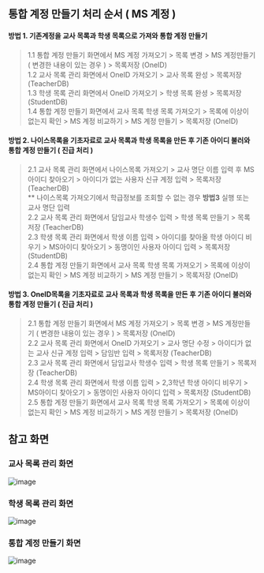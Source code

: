 ## 통합 계정 만들기 처리 순서 ( MS 계정 )

#### 방법 1. 기존계정을 교사 목록과 학생 목록으로 가져와 통합 계정 만들기
> 1.1 통합 계정 만들기 화면에서 MS 계정 가져오기 > 목록 변경 > MS 계정만들기 ( 변경한 내용이 있는 경우 ) > 목록저장 (OneID)    
> 1.2 교사 목록 관리 화면에서 OneID 가져오기  > 교사 목록 완성 > 목록저장 (TeacherDB)   
> 1.3 학생 목록 관리 화면에서  OneID 가져오기 > 학생 목록 완셩 > 목록저장 (StudentDB)   
> 1.4 통합 계정 만들기 화면에서 교사 목록 학생 목록 가져오기 > 목록에 이상이 없는지 확인 > MS 계정 비교하기 > MS 계정 만들기 > 목록저장 (OneID)   

#### 방법 2. 나이스목록을 기초자료로 교사 목록과 학생 목록을 만든 후 기존 아이디 불러와 통합 계정 만들기 ( 진급 처리 )
> 2.1 교사 목록 관리 화면에서 나이스목록 가져오기 > 교사 명단 이름 입력 후 MS아이디 찾아오기 > 아이디가 없는 사용자 신규 계정 입력 > 목록저장 (TeacherDB)   
> ** 나이스목록 가져오기에서 학급정보를 조회할 수 없는 경우 **방법3** 실행 또는 교사 명단 입력   
> 2.2 교사 목록 관리 화면에서 담임교사 학생수 입력 > 학생 목록 만들기 > 목록저장 (TeacherDB)    
> 2.3 학생 목록 관리 화면에서 학생 이름 입력 > 아이디를 찾아올 학생 아이디 비우기 > MS아이디 찾아오기 > 동명이인 사용자 아이디 입력 > 목록저장 (StudentDB)   
> 2.4 통합 계정 만들기 화면에서 교사 목록 학생 목록 가져오기 > 목록에 이상이 없는지 확인 > MS 계정 비교하기 > MS 계정 만들기 > 목록저장 (OneID)   

#### 방법 3. OneID목록을 기초자료로 교사 목록과 학생 목록을 만든 후 기존 아이디 불러와 통합 계정 만들기 ( 진급 처리 )
> 2.1 통합 계정 만들기 화면에서 MS 계정 가져오기 > 목록 변경 > MS 계정만들기 ( 변경한 내용이 있는 경우 ) > 목록저장 (OneID)    
> 2.2 교사 목록 관리 화면에서 OneID 가져오기 > 교사 명단 수정 > 아이디가 없는 교사 신규 계정 입력 > 담임반 입력  > 목록저장 (TeacherDB)   
> 2.3 교사 목록 관리 화면에서 담임교사 학생수 입력 > 학생 목록 만들기 > 목록저장 (TeacherDB)    
> 2.4 학생 목록 관리 화면에서 학생 이름 입력 > 2,3학년 학생 아이디 비우기 > MS아이디 찾아오기 > 동명이인 사용자 아이디 입력 > 목록저장 (StudentDB)   
> 2.5 통합 계정 만들기 화면에서 교사 목록 학생 목록 가져오기 > 목록에 이상이 없는지 확인 > MS 계정 비교하기 > MS 계정 만들기 > 목록저장 (OneID)   


## 참고 화면
### 교사 목록 관리 화면
![image](https://github.com/ClassSync/K12/assets/16409151/8f47fa6c-5eca-414f-89ba-e9b6a4b000ce)

### 학생 목록 관리 화면
![image](https://github.com/ClassSync/K12/assets/16409151/dba6058f-0b1e-45fe-90e3-c44c0888fb65)
 
### 통합 계정 만들기 화면
![image](https://github.com/ClassSync/K12/assets/16409151/818bd286-0564-4bde-a8e2-aba6bb654a8b)
